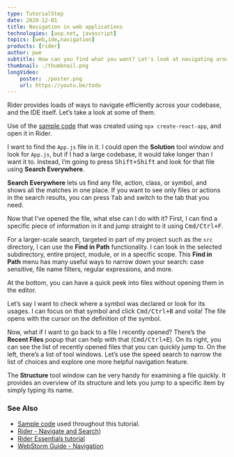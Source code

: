 ```yaml
---
type: TutorialStep
date: 2020-12-01
title: Navigation in web applications
technologies: [asp.net, javascript]
topics: [web,ide,navigation]
products: [rider]
author: pwe
subtitle: How can you find what you want? Let's look at navigating around a code base.
thumbnail: ./thumbnail.png
longVideo:
    poster: ./poster.png
    url: https://youtu.be/todo
---
```


Rider provides loads of ways to navigate efficiently across your codebase, and the IDE itself. Let’s take a look at some of them.

Use of the [sample code](https://TODO_PAUL) that was created using `npx create-react-app`, and open it in Rider.

I want to find the `App.js` file in it. I could open the **Solution** tool window and look for `App.js`, but if I had a large codebase, it would take longer than I want it to. Instead, I’m going to press <kbd>Shift+Shift</kbd> and look for that file using **Search Everywhere**.

**Search Everywhere** lets us find any file, action, class, or symbol, and shows all the matches in one place. If you want to see only files or actions in the search results, you can press <kbd>Tab</kbd> and switch to the tab that you need.

Now that I’ve opened the file, what else can I do with it? First, I can find a specific piece of information in it and jump straight to it using <kbd>Cmd/Ctrl+F</kbd>.

For a larger-scale search, targeted in part of my project such as the `src` directory, I can use the **Find in Path** functionality. I can look in the selected subdirectory, entire project, module, or in a specific scope.
This **Find in Path** menu has many useful ways to narrow down your search: case sensitive, file name filters, regular expressions, and more.

At the bottom, you can have a quick peek into files without opening them in the editor.

Let’s say I want to check where a symbol was declared or look for its usages. I can focus on that symbol and click <kbd>Cmd/Ctrl+B</kbd> and voila! The file opens with the cursor on the definition of the symbol.

Now, what if I want to go back to a file I recently opened? There’s the **Recent Files** popup that can help with that (<kbd>Cmd/Ctrl+E</kbd>).
On its right, you can see the list of recently opened files that you can quickly jump to. On the left, there’s a list of tool windows. Let’s use the speed search to narrow the list of choices and explore one more helpful navigation feature.

The **Structure** tool window can be very handy for examining a file quickly. It provides an overview of its structure and lets you jump to a specific item by simply typing its name.

### See Also

- [Sample code](https://TODO_PAUL) used throughout this tutorial.
- [Rider - Navigate and Search](https://www.jetbrains.com/help/rider/Navigation_and_Search__Index.html))
- [Rider Essentials tutorial](https://www.jetbrains.com/dotnet/guide/tutorials/rider-essentials/)
- [WebStorm Guide - Navigation](https://www.jetbrains.com/webstorm/guide/topics/navigation/)